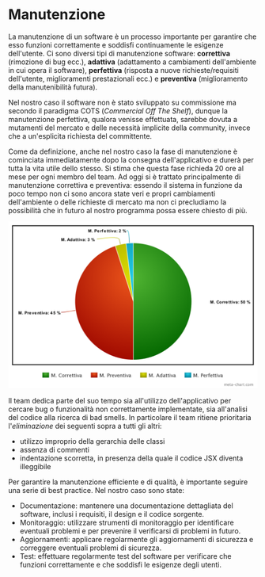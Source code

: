 # Manutenzione
La manutenzione di un software è un processo importante per garantire che esso funzioni correttamente e soddisfi continuamente le esigenze dell'utente. Ci sono diversi tipi di manutenzione software: **correttiva** (rimozione di bug ecc.), **adattiva** (adattamento a cambiamenti dell'ambiente in cui opera il software), **perfettiva** (risposta a nuove richieste/requisiti dell'utente, miglioramenti prestazionali ecc.) e **preventiva** (miglioramento della manutenibilità futura).

Nel nostro caso il software non è stato sviluppato su commissione ma secondo il paradigma COTS (*Commercial Off The Shelf*), dunque la manutenzione perfettiva, qualora venisse effettuata, sarebbe dovuta a mutamenti del mercato e delle necessità implicite della community, invece che a un'esplicita richiesta del committente.

Come da definizione, anche nel nostro caso la fase di manutenzione è cominciata immediatamente dopo la consegna dell'applicativo e durerà per tutta la vita utile dello stesso. Si stima che questa fase richieda 20 ore al mese per ogni membro del team. Ad oggi si è trattato principalmente di manutenzione correttiva e preventiva: essendo il sistema in funzione da poco tempo non ci sono ancora state veri e propri cambiamenti dell'ambiente o delle richieste di mercato ma non ci precludiamo la possibilità che in futuro al nostro programma possa essere chiesto di più.

![percentuale di tempo dedicata ai diversi tipi di manutenzione al 05/02](./mantainance-chart.png)

Il team dedica parte del suo tempo sia all'utilizzo dell'applicativo per cercare bug o funzionalità non correttamente implementate, sia all'analisi del codice alla ricerca di bad smells. In particolare il team ritiene prioritaria l'*eliminazione* dei seguenti sopra a tutti gli altri:
- utilizzo improprio della gerarchia delle classi
- assenza di commenti
- indentazione scorretta, in presenza della quale il codice JSX diventa illeggibile

Per garantire la manutenzione efficiente e di qualità, è importante seguire una serie di best practice. Nel nostro caso sono state:
- Documentazione: mantenere una documentazione dettagliata del software, inclusi i requisiti, il design e il codice sorgente.
- Monitoraggio: utilizzare strumenti di monitoraggio per identificare eventuali problemi e per prevenire il verificarsi di problemi in futuro.
- Aggiornamenti: applicare regolarmente gli aggiornamenti di sicurezza e correggere eventuali problemi di sicurezza.
- Test: effettuare regolarmente test del software per verificare che funzioni correttamente e che soddisfi le esigenze degli utenti.

